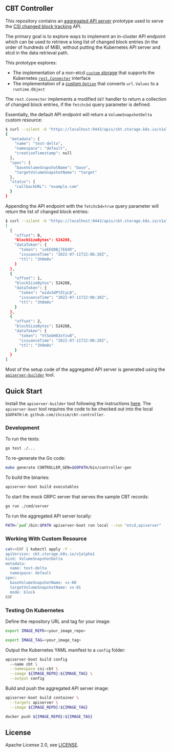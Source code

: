 ## CBT Controller

This repository contains an [aggregated API server] prototype used to serve the
[CSI changed block tracking] API.

The primary goal is to explore ways to implement an in-cluster API endpoint
which can be used to retrieve a long list of changed block entries (in the order
of hundreds of MiB), without putting the Kubernetes API server and etcd in the
data retrieval path.

This prototype explores:

* The implementation of a non-etcd [`custom` storage] that supports the
Kubernetes [`rest.Connecter`] interface
* The implementation of a [custom `Option`] that converts `url.Values` to a
`runtime.Object`

The `rest.Connecter` implements a modified `GET` handler to return a collection
of changed block entries, if the `fetchcbd` query parameter is defined.

Essentially, the default API endpoint will return a `VolumeSnapshotDelta` custom
resource:

```sh
$ curl --silent -k "https://localhost:9443/apis/cbt.storage.k8s.io/v1alpha1/volumesnapshotdelta/foo" | jq .
{
  "metadata": {
    "name": "test-delta",
    "namespace": "default",
    "creationTimestamp": null
  },
  "spec": {
    "baseVolumeSnapshotName": "base",
    "targetVolumeSnapshotName": "target"
  },
  "status": {
    "callbackURL": "example.com"
  }
}
```

Appending the API endpoint with the `fetchcbd=true` query parameter will return
the list of changed block entries:

```sh
$ curl --silent -k "https://localhost:9443/apis/cbt.storage.k8s.io/v1alpha1/volumesnapshotdelta/foo?fetchcbd=true" | jq .
[
  {
    "offset": 0,
    "blockSizeBytes": 524288,
    "dataToken": {
      "token": "ieEEQ9Bj7E6XR",
      "issuanceTime": "2022-07-11T22:06:20Z",
      "ttl": "3h0m0s"
    }
  },
  {
    "offset": 1,
    "blockSizeBytes": 524288,
    "dataToken": {
      "token": "widvSdPYZCyLB",
      "issuanceTime": "2022-07-11T22:06:20Z",
      "ttl": "3h0m0s"
    }
  },
  {
    "offset": 2,
    "blockSizeBytes": 524288,
    "dataToken": {
      "token": "VtSebH83xYzvB",
      "issuanceTime": "2022-07-11T22:06:20Z",
      "ttl": "3h0m0s"
    }
  }
]
```

Most of the setup code of the aggregated API server is generated using the
[`apiserver-builder`] tool.

## Quick Start

Install the `apiserver-builder` tool following the instructions
[here](https://github.com/kubernetes-sigs/apiserver-builder-alpha#installation).
The `apiserver-boot` tool requires the code to be checked out into the local
`$GOPATH` i.e. `github.com/ihcsim/cbt-controller`.

### Development

To run the tests:

```sh
go test ./...
```

To re-generate the Go code:

```sh
make generate CONTROLLER_GEN=$GOPATH/bin/controller-gen
```

To build the binaries:

```sh
apiserver-boot build executables
```

To start the mock GRPC server that serves the sample CBT records:

```sh
go run ./cmd/server
```

To run the aggregated API server locally:

```sh
PATH=`pwd`/bin:$PATH apiserver-boot run local --run "etcd,apiserver"
```

### Working With Custom Resource

```sh
cat<<EOF | kubectl apply -f -
apiVersion: cbt.storage.k8s.io/v1alpha1
kind: VolumeSnapshotDelta
metadata:
  name: test-delta
  namespace: default
spec:
  baseVolumeSnapshotName: vs-00
  targetVolumeSnapshotName: vs-01
  mode: block
EOF
```

### Testing On Kubernetes

Define the repository URL and tag for your image:

```sh
export IMAGE_REPO=<your_image_repo>

export IMAGE_TAG=<your_image_tag>
```

Output the Kubernetes YAML manifest to a `config` folder:

```sh
apiserver-boot build config
  --name cbt \
  --namespace csi-cbt \
  --image ${IMAGE_REPO}:${IMAGE_TAG} \
  --output config
```

Build and push the aggregated API server image:

```sh
apiserver-boot build container \
  --targets apiserver \
  --image ${IMAGE_REPO}:${IMAGE_TAG}

docker push ${IMAGE_REPO}:${IMAGE_TAG}
```

## License

Apache License 2.0, see [LICENSE].

[aggregated API server ]:https://kubernetes.io/docs/concepts/extend-kubernetes/api-extension/apiserver-aggregation/
[CSI changed block tracking]: https://github.com/kubernetes/enhancements/pull/3367
[`rest.Connecter`]: https://pkg.go.dev/k8s.io/apiserver/pkg/registry/rest#Connecter
[`custom` storage]: pkg/storage/custom.go
[custom `Option`]: pkg/apis/cbt/v1alpha1/volumesnapshotdeltaoption_types.go
[`apiserver-builder`]: https://github.com/kubernetes-sigs/apiserver-builder-alpha
[LICENSE]: LICENSE

